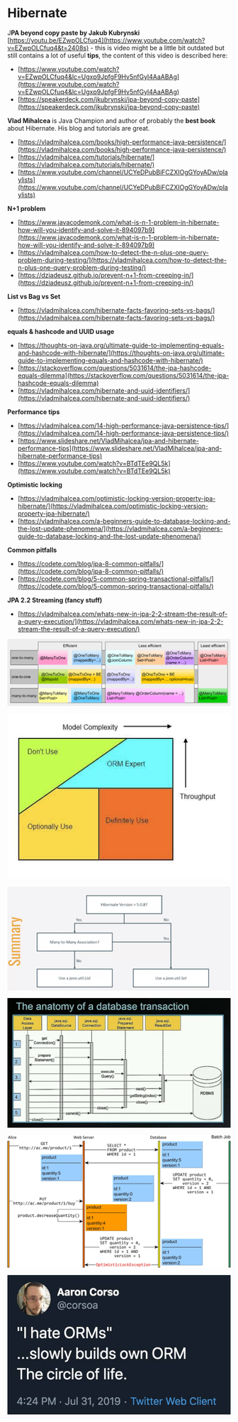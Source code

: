 # Hibernate

J**PA beyond copy paste by Jakub Kubrynski** [https://youtu.be/EZwpOLCfuq4](https://www.youtube.com/watch?v=EZwpOLCfuq4&t=2408s) - this is video might be a little bit outdated but still contains a lot of useful **tips**, the content of this video is described here: 

* [https://www.youtube.com/watch?v=EZwpOLCfuq4&lc=Ugxp9JpfgF9Hv5nfGyl4AaABAg](https://www.youtube.com/watch?v=EZwpOLCfuq4&lc=Ugxp9JpfgF9Hv5nfGyl4AaABAg) 
* [https://speakerdeck.com/jkubrynski/jpa-beyond-copy-paste](https://speakerdeck.com/jkubrynski/jpa-beyond-copy-paste)

**Vlad Mihalcea** is Java Champion and author of probably the **best book** about Hibernate. His blog and tutorials are great. 

* [https://vladmihalcea.com/books/high-performance-java-persistence/](https://vladmihalcea.com/books/high-performance-java-persistence/)
* [https://vladmihalcea.com/tutorials/hibernate/](https://vladmihalcea.com/tutorials/hibernate/)
* [https://www.youtube.com/channel/UCYeDPubBiFCZXIOgGYoyADw/playlists](https://www.youtube.com/channel/UCYeDPubBiFCZXIOgGYoyADw/playlists)

**N+1 problem**

* [https://www.javacodemonk.com/what-is-n-1-problem-in-hibernate-how-will-you-identify-and-solve-it-894097b9](https://www.javacodemonk.com/what-is-n-1-problem-in-hibernate-how-will-you-identify-and-solve-it-894097b9) 
* [https://vladmihalcea.com/how-to-detect-the-n-plus-one-query-problem-during-testing/](https://vladmihalcea.com/how-to-detect-the-n-plus-one-query-problem-during-testing/) 
* [https://dziadeusz.github.io/prevent-n+1-from-creeping-in/](https://dziadeusz.github.io/prevent-n+1-from-creeping-in/)

**List vs Bag vs Set**

* [https://vladmihalcea.com/hibernate-facts-favoring-sets-vs-bags/](https://vladmihalcea.com/hibernate-facts-favoring-sets-vs-bags/)

**equals & hashcode and UUID usage**

* [https://thoughts-on-java.org/ultimate-guide-to-implementing-equals-and-hashcode-with-hibernate/](https://thoughts-on-java.org/ultimate-guide-to-implementing-equals-and-hashcode-with-hibernate/)
*  [https://stackoverflow.com/questions/5031614/the-jpa-hashcode-equals-dilemma](https://stackoverflow.com/questions/5031614/the-jpa-hashcode-equals-dilemma)
*  [https://vladmihalcea.com/hibernate-and-uuid-identifiers/](https://vladmihalcea.com/hibernate-and-uuid-identifiers/)

**Performance tips**

*  [https://vladmihalcea.com/14-high-performance-java-persistence-tips/](https://vladmihalcea.com/14-high-performance-java-persistence-tips/)
* [https://www.slideshare.net/VladMihalcea/jpa-and-hibernate-performance-tips](https://www.slideshare.net/VladMihalcea/jpa-and-hibernate-performance-tips)
* [https://www.youtube.com/watch?v=BTdTEe9QL5k](https://www.youtube.com/watch?v=BTdTEe9QL5k)

**Optimistic locking**

* [https://vladmihalcea.com/optimistic-locking-version-property-jpa-hibernate/](https://vladmihalcea.com/optimistic-locking-version-property-jpa-hibernate/) 
* [https://vladmihalcea.com/a-beginners-guide-to-database-locking-and-the-lost-update-phenomena/](https://vladmihalcea.com/a-beginners-guide-to-database-locking-and-the-lost-update-phenomena/)

**Common pitfalls**

*  [https://codete.com/blog/jpa-8-common-pitfalls/](https://codete.com/blog/jpa-8-common-pitfalls/)
*  [https://codete.com/blog/5-common-spring-transactional-pitfalls/](https://codete.com/blog/5-common-spring-transactional-pitfalls/)

**JPA 2.2 Streaming \(fancy stuff\)**

* [https://vladmihalcea.com/whats-new-in-jpa-2-2-stream-the-result-of-a-query-execution/](https://vladmihalcea.com/whats-new-in-jpa-2-2-stream-the-result-of-a-query-execution/)

![](.gitbook/assets/image%20%282%29.png)

![](.gitbook/assets/image%20%283%29.png)

![](.gitbook/assets/image%20%284%29.png)

![](.gitbook/assets/image%20%285%29.png)

![](.gitbook/assets/image%20%286%29.png)



![](.gitbook/assets/image%20%287%29.png)


